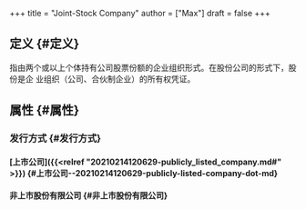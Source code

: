 +++
title = "Joint-Stock Company"
author = ["Max"]
draft = false
+++

## 定义 {#定义}

指由两个或以上个体持有公司股票份额的企业组织形式。在股份公司的形式下，股份是企
业组织（公司、合伙制企业）的所有权凭证。


## 属性 {#属性}


### 发行方式 {#发行方式}


#### [上市公司]({{<relref "20210214120629-publicly_listed_company.md#" >}}) {#上市公司--20210214120629-publicly-listed-company-dot-md}


#### 非上市股份有限公司 {#非上市股份有限公司}
